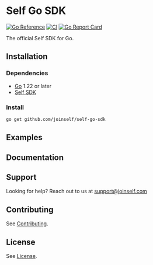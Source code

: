 # Self Go SDK

[![Go Reference](https://pkg.go.dev/badge/github.com/joinself/self-go-sdk.svg)](https://pkg.go.dev/github.com/joinself/self-go-sdk)
[![CI](https://github.com/joinself/self-go-sdk/actions/workflows/ci.yml/badge.svg)](https://github.com/joinself/self-go-sdk/actions/workflows/ci.yml)
[![Go Report Card](https://goreportcard.com/badge/github.com/joinself/self-go-sdk)](https://goreportcard.com/report/github.com/joinself/self-go-sdk)

The official Self SDK for Go.

## Installation

### Dependencies

- [Go](https://go.dev) 1.22 or later
- [Self SDK](https://github.com/joinself/self-c-sdk)

### Install

```bash
go get github.com/joinself/self-go-sdk
```

## Examples



## Documentation



## Support

Looking for help? Reach out to us at [support@joinself.com](mailto:support@joinself.com)

## Contributing

See [Contributing](CONTRIBUTING.md).

## License

See [License](LICENSE).
